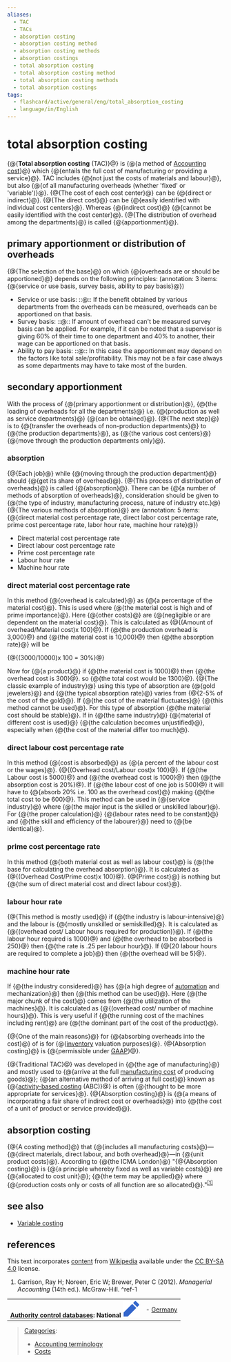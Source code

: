 ```yaml
---
aliases:
  - TAC
  - TACs
  - absorption costing
  - absorption costing method
  - absorption costing methods
  - absorption costings
  - total absorption costing
  - total absorption costing method
  - total absorption costing methods
  - total absorption costings
tags:
  - flashcard/active/general/eng/total_absorption_costing
  - language/in/English
---
```


# total absorption costing

<!-- | ![](../../archives/Wikimedia%20Commons/Question%20book-new.svg) | This article __needs additional citations for [verification](https://en.wikipedia.org/wiki/Wikipedia:Verifiability)__. Please help [improve this article](https://en.wikipedia.org/wiki/Special:EditPage/Total%20absorption%20costing) by [adding citations to reliable sources](https://en.wikipedia.org/wiki/Help:Referencing%20for%20beginners). Unsourced material may be challenged and removed. <br/> _Find sources:_ ["Total absorption costing"](https://www.google.com/search?as_eq=wikipedia&q=%22Total+absorption+costing%22) – [news](https://www.google.com/search?tbm=nws&q=%22Total+absorption+costing%22+-wikipedia&tbs=ar:1) __·__ [newspapers](https://www.google.com/search?&q=%22Total+absorption+costing%22&tbs=bkt:s&tbm=bks) __·__ [books](https://www.google.com/search?tbs=bks:1&q=%22Total+absorption+costing%22+-wikipedia) __·__ [scholar](https://scholar.google.com/scholar?q=%22Total+absorption+costing%22) __·__ [JSTOR](https://www.jstor.org/action/doBasicSearch?Query=%22Total+absorption+costing%22&acc=on&wc=on) _\(May 2014\)__\([Learn how and when to remove this message](https://en.wikipedia.org/wiki/Help:Maintenance%20template%20removal)\)_ | -->

{@{__Total absorption costing__ \(TAC\)}@} is {@{a method of [Accounting cost](accounting%20cost.md)}@} which {@{entails the full cost of manufacturing or providing a service}@}. TAC includes {@{not just the costs of materials and labour}@}, but also {@{of all manufacturing overheads \(whether 'fixed' or 'variable'\)}@}. {@{The cost of each cost center}@} can be {@{direct or indirect}@}. {@{The direct cost}@} can be {@{easily identified with individual cost centers}@}. Whereas {@{indirect cost}@} {@{cannot be easily identified with the cost center}@}. {@{The distribution of overhead among the departments}@} is called {@{apportionment}@}. <!--SR:!2026-06-09,238,330!2026-06-15,243,330!2026-06-07,237,330!2026-10-02,334,350!2026-06-29,255,330!2026-06-10,239,330!2026-06-28,254,330!2026-06-11,240,330!2026-06-20,247,330!2026-06-07,237,330!2026-06-19,246,330!2026-06-13,241,330!2026-06-01,231,330-->

## primary apportionment or distribution of overheads

{@{The selection of the base}@} on which {@{overheads are or should be apportioned}@} depends on the following principles: \(annotation: 3 items: {@{service or use basis, survey basis, ability to pay basis}@}\) <!--SR:!2026-06-18,246,330!2026-06-05,235,330!2026-06-25,251,330-->

- Service or use basis: ::@:: If the benefit obtained by various departments from the overheads can be measured, overheads can be apportioned on that basis. <!--SR:!2026-06-15,243,330!2026-06-07,237,330-->
- Survey basis: ::@:: If amount of overhead can't be measured survey basis can be applied. For example, if it can be noted that a supervisor is giving 60% of their time to one department and 40% to another, their wage can be apportioned on that basis. <!--SR:!2026-08-17,297,350!2026-06-19,246,330-->
- Ability to pay basis: ::@:: In this case the apportionment may depend on the factors like total sale/profitability. This may not be a fair case always as some departments may have to take most of the burden. <!--SR:!2026-06-06,236,330!2025-11-14,29,290-->

## secondary apportionment

With the process of {@{primary apportionment or distribution}@}, {@{the loading of overheads for all the departments}@} i.e. {@{production as well as service departments}@} {@{can be obtained}@}. {@{The next step}@} is to {@{transfer the overheads of non-production departments}@} to {@{the production departments}@}, as {@{the various cost centers}@} {@{move through the production departments only}@}. <!--SR:!2026-06-09,238,330!2026-06-25,251,330!2026-06-29,255,330!2026-06-28,254,330!2026-06-21,248,330!2026-06-26,252,330!2026-06-10,239,330!2026-10-21,348,350!2026-06-02,232,330-->

### absorption

{@{Each job}@} while {@{moving through the production department}@} should {@{get its share of overhead}@}. {@{This process of distribution of overheads}@} is called {@{absorption}@}. There can be {@{a number of methods of absorption of overheads}@}, consideration should be given to {@{the type of industry, manufacturing process, nature of industry etc.}@} {@{The various methods of absorption}@} are \(annotation: 5 items: {@{direct material cost percentage rate, direct labor cost percentage rate, prime cost percentage rate, labor hour rate, machine hour rate}@}\) <!--SR:!2026-06-21,248,330!2026-06-23,250,330!2026-06-24,251,330!2026-06-12,241,330!2026-06-16,244,330!2026-06-08,237,330!2026-03-24,175,310!2026-06-24,251,330!2025-11-14,28,290-->

- Direct material cost percentage rate
- Direct labour cost percentage rate
- Prime cost percentage rate
- Labour hour rate
- Machine hour rate

### direct material cost percentage rate

In this method {@{overhead is calculated}@} as {@{a percentage of the material cost}@}. This is used where {@{the material cost is high and of prime importance}@}. Here {@{other costs}@} are {@{negligible or are dependent on the material cost}@}. This is calculated as {@{\(Amount of overhead/Material cost\)x 100}@}. If {@{the production overhead is 3,000}@} and {@{the material cost is 10,000}@} then {@{the absorption rate}@} will be <p> {@{\(3000/10000\)x 100 = 30%}@} <!--SR:!2026-08-11,292,350!2026-06-18,246,330!2026-06-27,253,330!2026-06-06,236,330!2026-10-22,349,350!2026-06-14,242,330!2026-06-17,245,330!2026-06-26,252,330!2026-06-11,240,330!2026-10-24,351,350-->

Now for {@{a product}@} if {@{the material cost is 1000}@} then {@{the overhead cost is 300}@}. so {@{the total cost would be 1300}@}. {@{The classic example of industry}@} using this type of absorption are {@{gold jewelers}@} and {@{the typical absorption rate}@} varies from {@{2-5% of the cost of the gold}@}. If {@{the cost of the material fluctuates}@} {@{this method cannot be used}@}. For this type of absorption {@{the material cost should be stable}@}. If in {@{the same industry}@} {@{material of different cost is used}@} {@{the calculation becomes unjustified}@}, especially when {@{the cost of the material differ too much}@}. <!--SR:!2026-10-03,335,350!2026-10-01,333,350!2026-06-12,241,330!2026-06-13,241,330!2026-06-07,237,330!2026-06-06,236,330!2026-06-07,237,330!2026-06-27,253,330!2026-06-23,250,330!2026-06-04,234,330!2026-06-07,237,330!2026-06-26,252,330!2026-06-27,253,330!2026-06-11,240,330!2026-10-02,334,350-->

### direct labour cost percentage rate

In this method {@{cost is absorbed}@} as {@{a percent of the labour cost or the wages}@}. {@{\(Overhead cost/Labour cost\)x 100}@}. If {@{the Labour cost is 5000}@} and {@{the overhead cost is 1000}@} then {@{the absorption cost is 20%}@}. If {@{the labour cost of one job is 500}@} it will have to {@{absorb 20% i.e. 100 as the overhead cost}@} making {@{the total cost to be 600}@}. This method can be used in {@{service industry}@} where {@{the major input is the skilled or unskilled labour}@}. For {@{the proper calculation}@} {@{labour rates need to be constant}@} and {@{the skill and efficiency of the labourer}@} need to {@{be identical}@}. <!--SR:!2026-06-29,255,330!2026-05-31,230,330!2026-05-29,228,330!2026-10-03,335,350!2026-06-15,243,330!2026-06-22,249,330!2026-06-15,243,330!2026-06-29,255,330!2026-06-16,244,330!2026-06-12,241,330!2026-06-12,241,330!2026-06-08,237,330!2026-06-26,252,330!2026-06-04,234,330!2026-06-19,246,330-->

### prime cost percentage rate

In this method {@{both material cost as well as labour cost}@} is {@{the base for calculating the overhead absorption}@}. It is calculated as {@{\(Overhead Cost/Prime cost\)x 100}@}. {@{Prime cost}@} is nothing but {@{the sum of direct material cost and direct labour cost}@}. <!--SR:!2026-06-17,245,330!2026-06-28,254,330!2026-06-18,246,330!2026-06-14,242,330!2026-05-30,229,330-->

### labour hour rate

{@{This method is mostly used}@} if {@{the industry is labour-intensive}@} and the labour is {@{mostly unskilled or semiskilled}@}. It is calculated as {@{\(overhead cost/ Labour hours required for production\)}@}. If {@{the labour hour required is 1000}@} and {@{the overhead to be absorbed is 250}@} then {@{the rate is .25 per labour hour}@}. If {@{20 labour hours are required to complete a job}@} then {@{the overhead will be 5}@}. <!--SR:!2026-06-14,242,330!2026-06-08,237,330!2026-08-03,285,350!2026-06-20,247,330!2026-06-13,241,330!2026-06-06,236,330!2026-06-08,237,330!2026-06-25,251,330!2026-06-16,244,330-->

### machine hour rate

If {@{the industry considered}@} has {@{a high degree of [automation](automation.md) and mechanization}@} then {@{this method can be used}@}. Here {@{the major chunk of the cost}@} comes from {@{the utilization of the machines}@}. It is calculated as {@{\(overhead cost/ number of machine hours\)}@}. This is very useful if {@{the running cost of the machines including rent}@} are {@{the dominant part of the cost of the product}@}. <!--SR:!2026-08-18,298,350!2026-06-10,239,330!2026-06-03,233,330!2026-06-05,235,330!2026-06-22,249,330!2026-10-23,350,350!2026-06-24,251,330!2026-06-23,250,330-->

{@{One of the main reasons}@} for {@{absorbing overheads into the cost}@} of is for {@{[inventory](inventory.md) valuation purposes}@}. {@{Absorption costing}@} is {@{permissible under [GAAP](generally%20accepted%20accounting%20principles.md)}@}. <!--SR:!2026-10-20,347,350!2026-06-19,246,330!2026-06-21,248,330!2026-06-20,247,330!2026-06-25,251,330-->

{@{Traditional TAC}@} was developed in {@{the age of manufacturing}@} and mostly used to {@{arrive at the full [manufacturing cost](manufacturing%20cost.md) of producing goods}@}; {@{an alternative method of arriving at full cost}@} known as {@{[activity-based costing](activity-based%20costing.md) \(ABC\)}@} is often {@{thought to be more appropriate for services}@}. {@{Absorption costing}@} is {@{a means of incorporating a fair share of indirect cost or overheads}@} into {@{the cost of a unit of product or service provided}@}. <!--SR:!2026-06-09,238,330!2026-06-27,253,330!2026-06-13,241,330!2026-07-30,282,350!2026-06-18,246,330!2026-10-01,333,350!2026-06-09,238,330!2026-06-10,239,330!2026-06-17,245,330-->

## absorption costing

{@{A costing method}@} that {@{includes all manufacturing costs}@}—{@{direct materials, direct labour, and both overhead}@}—in {@{unit product costs}@}. According to {@{the ICMA London}@} "{@{Absorption costing}@} is {@{a principle whereby fixed as well as variable costs}@} are {@{allocated to cost unit}@}; {@{the term may be applied}@} where {@{production costs only or costs of all function are so allocated}@}."<sup>[\[1\]](#^ref-1)</sup> <!--SR:!2026-06-09,238,330!2026-06-20,247,330!2026-06-28,254,330!2026-06-14,242,330!2026-06-07,237,330!2026-06-21,248,330!2026-06-08,237,330!2026-06-22,249,330!2026-06-06,236,330!2026-06-11,240,330-->

## see also

- [Variable costing](variable%20costing.md)

## references

This text incorporates [content](https://en.wikipedia.org/wiki/total_absorption_costing) from [Wikipedia](Wikipedia.md) available under the [CC BY-SA 4.0](https://creativecommons.org/licenses/by-sa/4.0/) license.

1. <a id="CITEREFGarrisonNoreenBrewer2012"></a> Garrison, Ray H; Noreen, Eric W; Brewer, Peter C \(2012\). _Managerial Accounting_ \(14th ed.\). McGraw-Hill. <a id="^ref-1"></a>^ref-1

|                                                                                                                                                                                                                                                                   |                                              |
| ----------------------------------------------------------------------------------------------------------------------------------------------------------------------------------------------------------------------------------------------------------------: | -------------------------------------------- |
| __[Authority control databases](https://en.wikipedia.org/wiki/Help:Authority%20control): National [![Edit this at Wikidata](../../archives/Wikimedia%20Commons/OOjs%20UI%20icon%20edit-ltr-progressive.svg)](https://www.wikidata.org/wiki/Q213375#identifiers)__ | - [Germany](https://d-nb.info/gnd/4125500-8) |

> [Categories](https://en.wikipedia.org/wiki/Help:Category):
>
> - [Accounting terminology](https://en.wikipedia.org/wiki/Category:Accounting%20terminology)
> - [Costs](https://en.wikipedia.org/wiki/Category:Costs)
